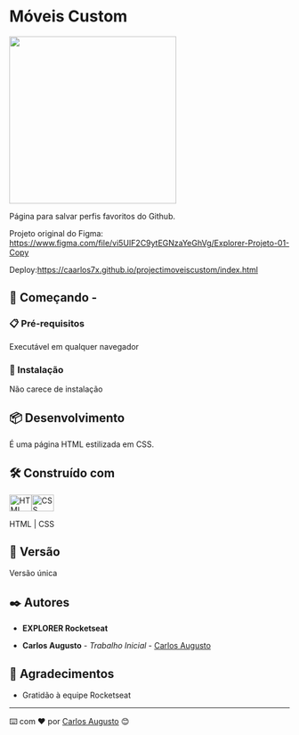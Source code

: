 # Móveis Custom

<img align="center" height="300px" src="https://i.imgur.com/QjXUhRq.png">

Página para salvar perfis favoritos do Github.

Projeto original do Figma: https://www.figma.com/file/vi5UIF2C9ytEGNzaYeGhVg/Explorer-Projeto-01-Copy

Deploy:https://caarlos7x.github.io/projectimoveiscustom/index.html

## 🚀 Começando -

### 📋 Pré-requisitos

Executável em qualquer navegador

### 🔧 Instalação

Não carece de instalação

## 📦 Desenvolvimento

É uma página HTML estilizada em CSS.

## 🛠️ Construído com

<img align="center" alt="HTML" height="30" width="40" src="https://cdn.worldvectorlogo.com/logos/html-1.svg"><img align="center" alt="CSS" height="30" width="40" src="https://cdn.worldvectorlogo.com/logos/css-3.svg">

HTML | CSS 

## 📌 Versão

Versão única

## ✒️ Autores

- **EXPLORER Rocketseat**

- **Carlos Augusto** - _Trabalho Inicial_ - [Carlos Augusto](https://www.linkedin.com/in/carlos-augusto-dantas-frei-51502ba9/)

## 🎁 Agradecimentos

- Gratidão à equipe Rocketseat

---

⌨️ com ❤️ por [Carlos Augusto](https://gist.github.com/Caarlos7x) 😊
